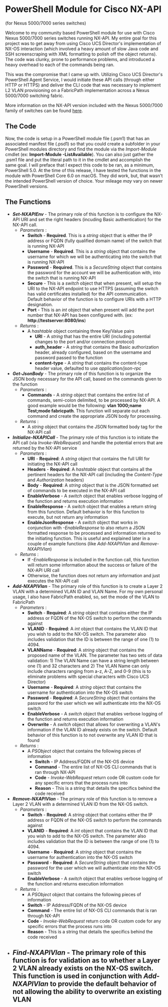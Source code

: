 # PowerShell Module for Cisco NX-API
(for Nexus 5000/7000 series switches)

Welcome to my community based PowerShell module for use with Cisco Nexus 5000/7000 series switches running NX-API.  My entire goal for this project was to get away from using Cisco UCS Director's implementation of NX-OS interaction (which involved a heavy amount of slow Java code and SSH screenscraping with XML formatting to polish off the object returns).  The code was clunky, prone to performance problems, and introduced a heavy overhead to each of the commands being ran.

This was the compromise that I came up with.  Utilizing Cisco UCS Director's PowerShell Agent Service, I would initiate these API calls (through either HTTP or HTTPS) and deliver the CLI code that was necessary to implement L2 VLAN provisioning on a FabricPath implementation across a Nexus 5000/7000 switching fabric.

More information on the NX-API version included with the Nexus 5000/7000 family of switches can be found [here](https://www.cisco.com/c/en/us/td/docs/switches/datacenter/nexus7000/sw/programmability/guide/b_Cisco_Nexus_7000_Series_NX-OS_Programmability_Guide/b_Cisco_Nexus_7000_Series_NX-OS_Programmability_Guide_chapter_0101.html).

## The Code

Now, the code is setup in a PowerShell module file (.psm1) that has an associated manifest file (.psd1) so that you could create a subfolder in your PowerShell modules directory and find the module via the _Import-Module_ cmdlet (ex: **Import-Module -ListAvailable**).  You can also just gather the .psm1 file and put the literal path to it in the cmdlet and accomplish the same goal.  I will preface that I expect this code to be ran, as a minimum, PowerShell 5.0.  At the time of this release, I have tested the functions in the module with PowerShell Core 6.0 on macOS.  They did work, but, that wasn't the intended PowerShell version of choice.  Your mileage _may_ vary on newer PowerShell versions.

## The Functions

- **_Set-NXAPIEnv_** - The primary role of this function is to configure the NX-API URI and set the right headers (incuding Basic authentication) for the NX-API call.
    - _Parameters_ :
      - **Switch** - **__Required__**.  This is a _string_ object that is either the IP address or FQDN (fully qualified domain name) of the switch that is running NX-API
      - **Username** - **__Required__**.  This is a _string_ object that contains the username for which we will be authenticating into the switch that is running NX-API
      - **Password** - **__Required__**.  This is a _SecureString_ object that contains the password for the account we will be authentication with, into the switch that is running NX-API
      - **Secure** - This is a _switch_ object that when present, will setup the URI to the NX-API endpoint to use HTTPS (assuming the switch has valid certificates installed) for the API communication.  Default behavior of the function is to configure URIs with a HTTP designation.
      - **Port** - This is an _int_ object that when present will add the port number that NX-API has been configured with.  (ex: **http://testserver:8080/ins**)
    - _Returns_ :
      - A _hashtable_ object containing three Key/Value pairs
        - **URI** - A _string_ that has the entire URI (including potential changes to the port and/or connection protocol)
        - **auth\_header** - A _string_ that contains the Basic authorization header, already configured, based on the username and password passed to the function
        - **content-type** - A _string_ that contains the content-type header value, defaulted to use _application/json-rpc_
- **_Get-JsonBody_** - The primary role of this function is to organize the JSON body necessary for the API call, based on the commands given to the function
   - _Parameters_ :
     - **Commands** - A _string_ object that comtains the entire list of commands, semi-colon delimited, to be processed by NX-API.  A good example would be the following: **vlan 1000;name Test;mode fabricpath**.  This function will separate out each command and create the appropriate JSON body for processing.
   - _Returns_ :
     - A _string_ object that contains the JSON formatted body tag for the NX-API call
- **_Initialize-NXAPICall_** - The primary role of this function is to initiate the API call (via _Invoke-WebRequest_) and handle the potential errors that are returned by the NX-API service
   - _Parameters_ :
     - **URI** - **__Required__**: A _string_ object that contains the full URI for initiating the NX-API call
     - **Headers** - **__Required__**: A _hashtable_ object that contains all the pertinent headers for the NX-API call (including the _Content-Type_ and _Authorization_ headers)
     - **Body** - **__Required__**: A _string_ object that is the JSON formatted set of commands to be executed in the NX-API call
     - **EnableVerbose** - A _switch_ object that enables verbose logging of the function and returns execution information
     - **EnableResponse** - A _switch_ object that enables a return string from this function.  Default behavior is for this function to execute, but not return any information
     - **EnableJsonResponse** - A _switch_ object that works in conjunction with _-EnableResponse_ to also return a JSON formatted response to be processed and information returned to the initiating function.  This is useful and explained later in a couple of example functions (like _Add-NXAPIVlan_ and _Remove-NXAPIVlan_)
   - _Returns_ :
     - If _-EnableResponse_ is included in the function call, this function will return some information about the success or failure of the NX-API URI call
     - Otherwise, the function does not return any information and just executes the NX-API call
- **_Add-NXAPIVlan_** - The primary role of this function is to create a Layer 2 VLAN with a determined VLAN ID and VLAN Name.  For my own personal usage, I also have FabricPath enabled, so, set the mode of the VLAN to FabricPath
   - _Parameters_ :
     - **Switch** - **__Required__**: A _string_ object that contains either the IP address or FQDN of the NX-OS switch to perform the commands against
     - **VLANID** - **__Required__**: A _int_ object that contains the VLAN ID that you wish to add to the NX-OS switch.  The parameter also includes validation that the ID is between the range of one (1) to 4094.
     - **VLANName** - **__Required__**: A _string_ object that contains the proposed name of the VLAN.  The parameter has two sets of data validation:  1) The VLAN Name can have a string length between one (1) and 32 characters and 2) The VLAN Name can only include characters ranging from a-z, A-Z, and 0-9 (this is to eliminate problems with special characters with Cisco UCS Director)
     - **Username** - **__Required__**: A _string_ object that contains the username for authentication into the NX-OS switch
     - **Password** - **__Required__**:  A _SecureString_ object that contains the password for the user which we will authenticate into the NX-OS switch
     - **EnableVerbose** - A _switch_ object that enables verbose logging of the function and returns execution information
     - **Overwrite** - A _switch_ object that allows for overwriting a VLAN's information if the VLAN ID already exists on the switch.  Default behavior of this function is to not overwrite any VLAN ID that is found
  - _Returns_ :
    - A _PSObject_ object that contains the following pieces of information
      - **Switch** - IP Address/FQDN of the NX-OS device
      - **Command** - The entire list of NX-OS CLI commands that is ran through NX-API
      - **Code** - _Invoke-WebRequest_ return code OR custom code for any specific errors that the process runs into
      - **Reason** - This is a string that details the specifics behind the code received
- **_Remove-NXAPIVlan_** - The primary role of this function is to remove a Layer 2 VLAN with a determined VLAN ID from the NX-OS switch.
   - _Parameters_ :
     - **Switch** - **__Required__**: A _string_ object that contains either the IP address or FQDN of the NX-OS switch to perform the commands against
     - **VLANID** - **__Required__**: A _int_ object that contains the VLAN ID that you wish to add to the NX-OS switch.  The parameter also includes validation that the ID is between the range of one (1) to 4094.
     - **Username** - **__Required__**: A _string_ object that contains the username for authentication into the NX-OS switch
     - **Password** - **__Required__**:  A _SecureString_ object that contains the password for the user which we will authenticate into the NX-OS switch
     - **EnableVerbose** - A _switch_ object that enables verbose logging of the function and returns execution information
   - _Returns_ :
     - A _PSObject_ object that contains the following pieces of information
      - **Switch** - IP Address/FQDN of the NX-OS device
      - **Command** - The entire list of NX-OS CLI commands that is ran through NX-API
      - **Code** - _Invoke-WebRequest_ return code OR custom code for any specific errors that the process runs into
      - **Reason** - This is a string that details the specifics behind the code received
- **_Find-NXAPIVlan_** - The primary role of this function is for validation as to whether a Layer 2 VLAN already exists on the NX-OS switch.  This function is used in conjunction with _Add-NXAPIVlan_ to provide the default behavior of not allowing the ability to overwrite an existing VLAN
  - 
